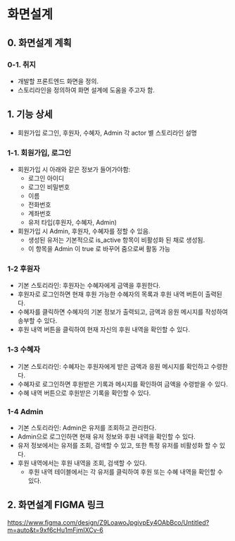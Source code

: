 # 화면설계

## 0. 화면설계 계획

### 0-1. 취지
- 개발할 프론트엔드 화면을 정의.
- 스토리라인을 정의하여 화면 설계에 도움을 주고자 함.

## 1. 기능 상세
- 회원가입 로그인, 후원자, 수혜자, Admin 각 actor 별 스토리라인 설명

### 1-1. 회원가입, 로그인
- 회원가입 시 아래와 같은 정보가 들어가야함:
    - 로그인 아이디
    - 로그인 비밀번호
    - 이름
    - 전화번호
    - 계좌번호
    - 유저 타입(후원자, 수혜자, Admin)
- 회원가입 시 Admin, 후원자, 수혜자를 정할 수 있음.
    - 생성된 유저는 기본적으로 is_active 항목이 비활성화 된 채로 생성됨.
    - 이 항목을 Admin 이 true 로 바꾸어 줌으로써 활동 가능

### 1-2 후원자
- 기본 스토리라인: 후원자는 수혜자에게 금액을 후원한다.
- 후원자로 로그인하면 현재 후원 가능한 수혜자의 목록과 후원 내역 버튼이 출력된다.
- 수혜자를 클릭하면 수혜자의 기본 정보가 출력되고, 금액과 응원 메시지를 작성하여 송부할 수 있다.
- 후원 내역 버튼을 클릭하여 현재 자신의 후원 내역을 확인할 수 있다. 

### 1-3 수혜자
- 기본 스토리라인: 수혜자는 후원자에게 받은 금액과 응원 메시지를 확인하고 수령한다.
- 수혜자로 로그인하면 후원받은 기록과 메시지를 확인하여 금액을 수령받을 수 있다.
- 수혜 내역 버튼으로 후원받은 기록을 확인할 수 있다.

### 1-4 Admin
- 기본 스토리라인: Admin은 유저를 조회하고 관리한다.
- Admin으로 로그인하면 현재 유저 정보와 후원 내역을 확인할 수 있다.
- 유저 정보에서는 유저를 조회, 검색할 수 있고, 또한 특정 유저를 비활성화 할 수 있다.
- 후원 내역에서는 후원 내역을 조회, 검색할 수 있다. 
    - 후원 내역 테이블에서는 각 유저를 클릭하여 후원 또는 수혜 내역을 확인할 수 있다.


## 2. 화면설계 FIGMA 링크

https://www.figma.com/design/Z9LoawoJpgivpEy4OAbBco/Untitled?m=auto&t=9xf6cHu1mFjmIXCv-6